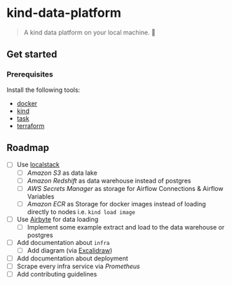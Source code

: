 # kind-data-platform

> A kind data platform on your local machine. 🤗

## Get started

### Prerequisites

Install the following tools:
- [docker](https://www.docker.com/)
- [kind](https://kind.sigs.k8s.io/)
- [task](https://taskfile.dev/)
- [terraform](https://www.terraform.io/)

## Roadmap

- [ ] Use [localstack](https://docs.localstack.cloud/integrations/terraform/)
  - [ ] _Amazon S3_ as data lake
  - [ ] _Amazon Redshift_ as data warehouse instead of postgres
  - [ ] _AWS Secrets Manager_ as storage for Airflow Connections & Airflow Variables
  - [ ] _Amazon ECR_ as Storage for docker images instead of loading directly to nodes i.e. `kind load image`
- [ ] Use [Airbyte](https://airbyte.io) for data loading
  - [ ] Implement some example extract and load to the data warehouse or postgres
- [ ] Add documentation about `infra`
  - [ ] Add diagram (via [Excalidraw](https://excalidraw.com))
- [ ] Add documentation about deployment
- [ ] Scrape every infra service via _Prometheus_
- [ ] Add contributing guidelines
